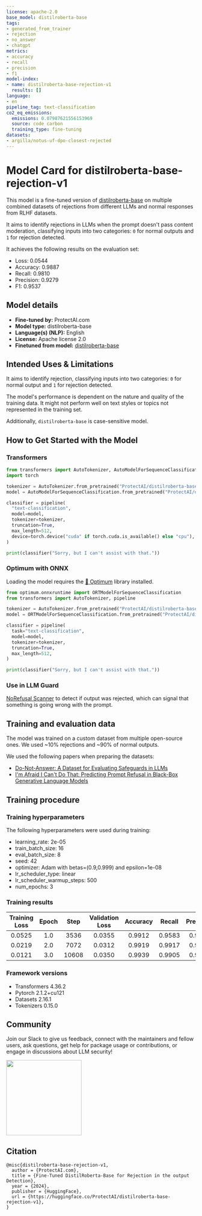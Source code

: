 ```yaml
---
license: apache-2.0
base_model: distilroberta-base
tags:
- generated_from_trainer
- rejection
- no_answer
- chatgpt
metrics:
- accuracy
- recall
- precision
- f1
model-index:
- name: distilroberta-base-rejection-v1
  results: []
language:
- en
pipeline_tag: text-classification
co2_eq_emissions:
  emissions: 0.07987621556153969
  source: code carbon
  training_type: fine-tuning
datasets:
- argilla/notus-uf-dpo-closest-rejected
---
```


# Model Card for distilroberta-base-rejection-v1

This model is a fine-tuned version of [distilroberta-base](https://huggingface.co/distilroberta-base) on multiple combined datasets of rejections from different LLMs and normal responses from RLHF datasets.

It aims to identify rejections in LLMs when the prompt doesn't pass content moderation, classifying inputs into two categories: `0` for normal outputs and `1` for rejection detected.

It achieves the following results on the evaluation set:
- Loss: 0.0544
- Accuracy: 0.9887
- Recall: 0.9810
- Precision: 0.9279
- F1: 0.9537

## Model details

- **Fine-tuned by:** ProtectAI.com
- **Model type:** distilroberta-base
- **Language(s) (NLP):** English
- **License:** Apache license 2.0
- **Finetuned from model:** [distilroberta-base](https://huggingface.co/distilroberta-base)

## Intended Uses & Limitations

It aims to identify rejection, classifying inputs into two categories: `0` for normal output and `1` for rejection detected.

The model's performance is dependent on the nature and quality of the training data. It might not perform well on text styles or topics not represented in the training set.

Additionally, `distilroberta-base` is case-sensitive model.

## How to Get Started with the Model

### Transformers

```python
from transformers import AutoTokenizer, AutoModelForSequenceClassification, pipeline
import torch

tokenizer = AutoTokenizer.from_pretrained("ProtectAI/distilroberta-base-rejection-v1")
model = AutoModelForSequenceClassification.from_pretrained("ProtectAI/distilroberta-base-rejection-v1")

classifier = pipeline(
  "text-classification",
  model=model,
  tokenizer=tokenizer,
  truncation=True,
  max_length=512,
  device=torch.device("cuda" if torch.cuda.is_available() else "cpu"),
)

print(classifier("Sorry, but I can't assist with that."))
```

### Optimum with ONNX

Loading the model requires the [🤗 Optimum](https://huggingface.co/docs/optimum/index) library installed.

```python
from optimum.onnxruntime import ORTModelForSequenceClassification
from transformers import AutoTokenizer, pipeline

tokenizer = AutoTokenizer.from_pretrained("ProtectAI/distilroberta-base-rejection-v1", subfolder="onnx")
model = ORTModelForSequenceClassification.from_pretrained("ProtectAI/distilroberta-base-rejection-v1", export=False, subfolder="onnx")

classifier = pipeline(
  task="text-classification",
  model=model,
  tokenizer=tokenizer,
  truncation=True,
  max_length=512,
)

print(classifier("Sorry, but I can't assist with that."))
```

### Use in LLM Guard

[NoRefusal Scanner](https://llm-guard.com/output_scanners/no_refusal/) to detect if output was rejected, which can signal that something is going wrong with the prompt.

## Training and evaluation data

The model was trained on a custom dataset from multiple open-source ones. We used ~10% rejections and ~90% of normal outputs.

We used the following papers when preparing the datasets:

- [Do-Not-Answer: A Dataset for Evaluating Safeguards in LLMs](https://arxiv.org/abs/2308.13387)
- [I'm Afraid I Can't Do That: Predicting Prompt Refusal in Black-Box Generative Language Models](https://arxiv.org/abs/2306.03423)

## Training procedure

### Training hyperparameters

The following hyperparameters were used during training:
- learning_rate: 2e-05
- train_batch_size: 16
- eval_batch_size: 8
- seed: 42
- optimizer: Adam with betas=(0.9,0.999) and epsilon=1e-08
- lr_scheduler_type: linear
- lr_scheduler_warmup_steps: 500
- num_epochs: 3

### Training results

| Training Loss | Epoch | Step  | Validation Loss | Accuracy | Recall | Precision | F1     |
|:-------------:|:-----:|:-----:|:---------------:|:--------:|:------:|:---------:|:------:|
| 0.0525        | 1.0   | 3536  | 0.0355          | 0.9912   | 0.9583 | 0.9675    | 0.9629 |
| 0.0219        | 2.0   | 7072  | 0.0312          | 0.9919   | 0.9917 | 0.9434    | 0.9669 |
| 0.0121        | 3.0   | 10608 | 0.0350          | 0.9939   | 0.9905 | 0.9596    | 0.9748 |

### Framework versions

- Transformers 4.36.2
- Pytorch 2.1.2+cu121
- Datasets 2.16.1
- Tokenizers 0.15.0

## Community

Join our Slack to give us feedback, connect with the maintainers and fellow users, ask questions,
get help for package usage or contributions, or engage in discussions about LLM security!

<a href="https://join.slack.com/t/laiyerai/shared_invite/zt-28jv3ci39-sVxXrLs3rQdaN3mIl9IT~w"><img src="https://github.com/laiyer-ai/llm-guard/blob/main/docs/assets/join-our-slack-community.png?raw=true" width="200"></a>

## Citation

```
@misc{distilroberta-base-rejection-v1,
  author = {ProtectAI.com},
  title = {Fine-Tuned DistilRoberta-Base for Rejection in the output Detection},
  year = {2024},
  publisher = {HuggingFace},
  url = {https://huggingface.co/ProtectAI/distilroberta-base-rejection-v1},
}
```